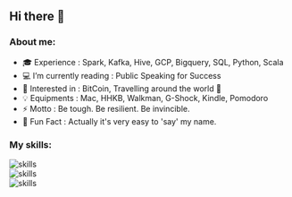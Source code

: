 ## Hi there 👋

### About me:

- 🎓 Experience : Spark, Kafka, Hive, GCP, Bigquery, SQL, Python, Scala
- 💻 I’m currently reading : Public Speaking for Success
- 🧩 Interested in : BitCoin, Travelling around the world 🚀
- 💡 Equipments : Mac, HHKB, Walkman, G-Shock, Kindle, Pomodoro
- ⚡ Motto : Be tough. Be resilient. Be invincible.
- 👨 Fun Fact : Actually it's very easy to 'say' my name.

### My skills:

<img src="https://go-skill-icons.vercel.app/api/icons?i=linux,ubuntu,redhat,debian,bsd,bash,vim,md,notion,github,apple,vscode,idea&theme=light" title="skills"/>
<br>
<img src="https://go-skill-icons.vercel.app/api/icons?i=java,scala,python,r,tableau,php,lua,ruby,kafka,elasticsearch,mongodb,mysql,postgres,redis,terraform&theme=light" title="skills"/>
<br>
<img src="https://go-skill-icons.vercel.app/api/icons?i=aws,gcp,git,gitlab,ansible,docker,jenkins,maven,latex,html,nginx,spring,hibernate,sklearn,regex&theme=light" title="skills"/>
